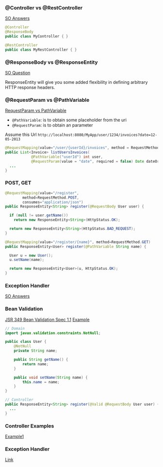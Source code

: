 ### @Controller vs @RestController

[SO Answers](http://stackoverflow.com/questions/25242321/difference-between-spring-controller-and-restcontroller-annotation)

```java
@Controller
@ResponseBody
public class MyController { }

@RestController
public class MyRestController { }
```

### @ResponseBody vs @ResponseEntity

[SO Question](http://stackoverflow.com/questions/22725143/what-is-the-difference-between-responseentityt-and-responsebody)

ResponseEntity will give you some added flexibility in defining arbitrary HTTP response headers.

### @RequestParam vs @PathVariable

[RequestParam vs PathVariable ](http://stackoverflow.com/questions/13715811/requestparam-vs-pathvariable)

- `@PathVariable`: is to obtain some placeholder from the uri
- `@RequestParam`: is to obtain an parameter

Assume this Url `http://localhost:8080/MyApp/user/1234/invoices?date=12-05-2013`

```java
@RequestMapping(value="/user/{userId}/invoices", method = RequestMethod.GET)
public List<Invoice> listUsersInvoices(
            @PathVariable("userId") int user,
            @RequestParam(value = "date", required = false) Date dateOrNull) {
  ...
}
```

### POST, GET

```java
@RequestMapping(value="/register",
        method=RequestMethod.POST,
        consumes="application/json")
public ResponseEntity<String> register(@RequestBody User user) {

  if (null != user.getName())
    return new ResponseEntity<String>(HttpStatus.OK);

  return new ResponseEntity<String>(HttpStatus.BAD_REQUEST);
}

@RequestMapping(value="/register/{name}", method=RequestMethod.GET)
public ResponseEntity<User> register(@PathVariable String name) {

  User u = new User();
  u.setName(name);

  return new ResponseEntity<User>(u, HttpStatus.OK);
}

```

### Exception Handler

[SO Answers](http://stackoverflow.com/questions/23580509/how-to-write-a-proper-global-error-handler-with-spring-mvc-spring-boot)

### Bean Validation

[JSR 349 Bean Validation Spec 1.1](https://jcp.org/en/jsr/detail?id=349)
[Example](http://www.journaldev.com/2668/spring-mvc-form-validation-example-using-annotation-and-custom-validator-implementation)

```java
// Domain
import javax.validation.constraints.NotNull;

public class User {
	@NotNull
	private String name;

	public String getName() {
		return name;
	}

	public void setName(String name) {
		this.name = name;
	}
}

// Controller
public ResponseEntity<String> register(@Valid @RequestBody User user) {
  ...
}

```

### Controller Examples

[Example1](http://www.baeldung.com/2011/10/25/building-a-restful-web-service-with-spring-3-1-and-java-based-configuration-part-2/)

### Exception Handler

[Link](http://www.journaldev.com/2651/spring-mvc-exception-handling-exceptionhandler-controlleradvice-handlerexceptionresolver-json-response-example)
